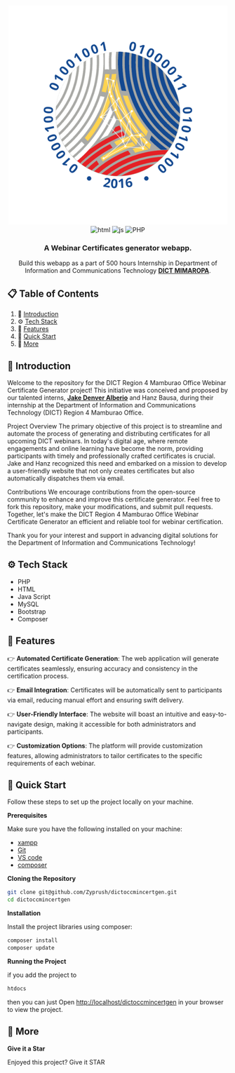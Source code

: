 <div align="center">
  <br />
    <a href="#" target="_blank">
      <img src="/assets/img/logo.png" alt="Project Banner">
    </a>
  <br />

  <div>
    <img src="https://img.shields.io/badge/-HTML-black?style=for-the-badge&logoColor=white&logo=html5&color=e34c26" alt="html" />
    <img src="https://img.shields.io/badge/-Java%20Script-black?style=for-the-badge&logoColor=black&logo=JAVASCRIPT&color=f0db4f" alt="js" />
    <img src="https://img.shields.io/badge/-PHP-black?style=for-the-badge&logoColor=white&logo=php&color=777BB3" alt="PHP" />
  </div>

  <h3 align="center">A Webinar Certificates generator webapp.</h3>

   <div align="center">
     Build this webapp as a part of 500 hours Internship in Department of Information and Communications Technology <a href="https://dictregion4.com" target="_blank"><b>DICT MIMAROPA</b></a>. 
    </div>
</div>

## 📋 <a name="table">Table of Contents</a>

1. 🤖 [Introduction](#introduction)
2. ⚙️ [Tech Stack](#tech-stack)
3. 🔋 [Features](#features)
4. 🤸 [Quick Start](#quick-start)
5. 🚀 [More](#more)

## <a name="introduction">🤖 Introduction</a>

Welcome to the repository for the DICT Region 4 Mamburao Office Webinar Certificate Generator project! This initiative was conceived and proposed by our talented interns, <a href="https://jakedenver.com" target="_blank"><b>Jake Denver Alberio</b></a> and Hanz Bausa, during their internship at the Department of Information and Communications Technology (DICT) Region 4 Mamburao Office.

Project Overview
The primary objective of this project is to streamline and automate the process of generating and distributing certificates for all upcoming DICT webinars. In today's digital age, where remote engagements and online learning have become the norm, providing participants with timely and professionally crafted certificates is crucial. Jake and Hanz recognized this need and embarked on a mission to develop a user-friendly website that not only creates certificates but also automatically dispatches them via email.

Contributions
We encourage contributions from the open-source community to enhance and improve this certificate generator. Feel free to fork this repository, make your modifications, and submit pull requests. Together, let's make the DICT Region 4 Mamburao Office Webinar Certificate Generator an efficient and reliable tool for webinar certification.

Thank you for your interest and support in advancing digital solutions for the Department of Information and Communications Technology!

## <a name="tech-stack">⚙️ Tech Stack</a>

- PHP
- HTML
- Java Script
- MySQL
- Bootstrap
- Composer

## <a name="features">🔋 Features</a>

👉 **Automated Certificate Generation**: The web application will generate certificates seamlessly, ensuring accuracy and consistency in the certification process.

👉 **Email Integration**: Certificates will be automatically sent to participants via email, reducing manual effort and ensuring swift delivery.

👉 **User-Friendly Interface**: The website will boast an intuitive and easy-to-navigate design, making it accessible for both administrators and participants.

👉 **Customization Options**: The platform will provide customization features, allowing administrators to tailor certificates to the specific requirements of each webinar.

## <a name="quick-start">🤸 Quick Start</a>

Follow these steps to set up the project locally on your machine.

**Prerequisites**

Make sure you have the following installed on your machine:

- [xampp](https://www.apachefriends.org/)
- [Git](https://git-scm.com/)
- [VS code](https://code.visualstudio.com/download)
- [composer](https://getcomposer.org/)

**Cloning the Repository**

```bash
git clone git@github.com/Zyprush/dictoccmincertgen.git
cd dictoccmincertgen
```

**Installation**

Install the project libraries using composer:

```bash
composer install
composer update
```

**Running the Project**

if you add the project to 
```bash
htdocs
```
then you can just Open [http://localhost/dictoccmincertgen](http://localhost/dictoccmincertgen) 
in your browser to view the project.

## <a name="more">🚀 More</a>

**Give it a Star**

Enjoyed this project? Give it STAR

#
